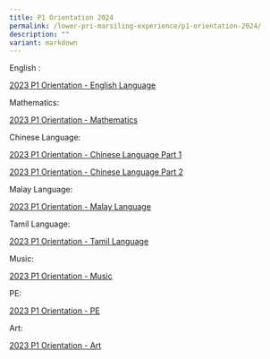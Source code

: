 ```yaml
---
title: P1 Orientation 2024
permalink: /lower-pri-marsiling-experience/p1-orientation-2024/
description: ""
variant: markdown
---
```

English : 

[2023 P1 Orientation - English Language](https://youtu.be/fWmkt2OUBK0)

Mathematics: 

[2023 P1 Orientation - Mathematics](https://youtu.be/zo9Awm2sjGY)

Chinese Language:

[2023 P1 Orientation - Chinese Language Part 1](https://youtu.be/YsWBRwuJbJ8)

[2023 P1 Orientation - Chinese Language Part 2](https://youtu.be/T8-F3Z5LB1Y)

Malay Language:

[2023 P1 Orientation - Malay Language](https://youtu.be/C8BGo2jssSI)

Tamil Language:

[2023 P1 Orientation - Tamil Language](https://youtu.be/T2EABDo2IWg)

Music:

[2023 P1 Orientation - Music](https://youtu.be/n8jdTzevpC0)

PE:

[2023 P1 Orientation - PE](https://youtu.be/k20Y-uMDocU)

Art:

[2023 P1 Orientation - Art](https://youtu.be/lKXPdVo1de8)